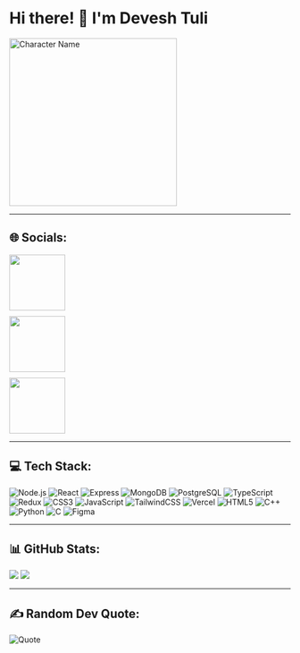 # Hi there! 👋 I'm Devesh Tuli
<img src="https://res.cloudinary.com/dqgrwjod2/image/upload/v1734669165/octocat-1734668995762_lnmb3z.png" alt="Character Name" width="300" height="300">

---

## 🌐 Socials:
<a href="https://tuli2tuli.vercel.app" target="_blank">
        <img src="https://res.cloudinary.com/dqgrwjod2/image/upload/v1734670860/animal-shelter_s1q7gn.png" width="100" height="100" style="display: block; margin-bottom: 10px;" />
      </a>  
      <a href="https://linkedin.com/in/devesh297" target="_blank">
        <img src="https://img.icons8.com/ios-filled/100/0077b5/linkedin.png" width="100" height="100" style="display: block; margin-bottom: 10px;" />
      </a>
      <a href="https://twitter.com/tuli2tuli" target="_blank">
        <img src="https://img.icons8.com/ios-filled/100/1DA1F2/twitter.png" width="100" height="100" style="display: block; margin-bottom: 10px;" />
      </a>



---

## 💻 Tech Stack:
![Node.js](https://img.shields.io/badge/Node.js-%23339933.svg?style=flat&logo=node.js&logoColor=white)
![React](https://img.shields.io/badge/React-%2361DAFB.svg?style=flat&logo=react&logoColor=black) 
![Express](https://img.shields.io/badge/Express-%23000000.svg?style=flat&logo=express&logoColor=white)
![MongoDB](https://img.shields.io/badge/MongoDB-%2347A248.svg?style=flat&logo=mongodb&logoColor=white)
![PostgreSQL](https://img.shields.io/badge/PostgreSQL-%23336791.svg?style=flat&logo=postgresql&logoColor=white)
![TypeScript](https://img.shields.io/badge/TypeScript-%23007ACC.svg?style=flat&logo=typescript&logoColor=white)
![Redux](https://img.shields.io/badge/Redux-%23764ABC.svg?style=flat&logo=redux&logoColor=white) 
![CSS3](https://img.shields.io/badge/CSS3-%231572B6.svg?style=flat&logo=css3&logoColor=white) 
![JavaScript](https://img.shields.io/badge/JavaScript-%23F7DF1E.svg?style=flat&logo=javascript&logoColor=black) 
![TailwindCSS](https://img.shields.io/badge/TailwindCSS-%2306B6D4.svg?style=flat&logo=tailwind-css&logoColor=white) 
![Vercel](https://img.shields.io/badge/Vercel-%23000000.svg?style=flat&logo=vercel&logoColor=white) 
![HTML5](https://img.shields.io/badge/HTML5-%23E34F26.svg?style=flat&logo=html5&logoColor=white) 
![C++](https://img.shields.io/badge/C++-%2300599C.svg?style=flat&logo=c%2B%2B&logoColor=white) 
![Python](https://img.shields.io/badge/Python-%233776AB.svg?style=flat&logo=python&logoColor=white) 
![C](https://img.shields.io/badge/C-%2300599C.svg?style=flat&logo=c&logoColor=white) 
![Figma](https://img.shields.io/badge/Figma-%23F24E1E.svg?style=flat&logo=figma&logoColor=white)

---

## 📊 GitHub Stats:
![](https://github-readme-stats.vercel.app/api?username=Devesh0403&theme=default&hide_border=false&include_all_commits=true&count_private=true)
![](https://github-readme-streak-stats.herokuapp.com/?user=Devesh0403&theme=default&hide_border=false)

---

## ✍️ Random Dev Quote:
![Quote](https://quotes-github-readme.vercel.app/api?type=horizontal&theme=default)



